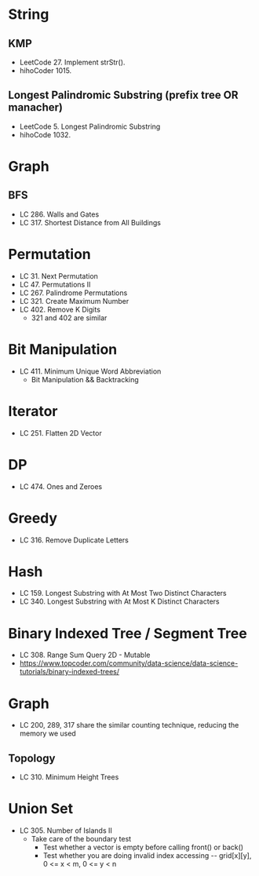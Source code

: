 # String

## KMP
  - LeetCode 27. Implement strStr().
  - hihoCoder 1015. 

## Longest Palindromic Substring (prefix tree OR manacher)
  - LeetCode 5. Longest Palindromic Substring
  - hihoCode 1032.

# Graph

## BFS

  - LC 286. Walls and Gates
  - LC 317. Shortest Distance from All Buildings

# Permutation

  - LC 31. Next Permutation
  - LC 47. Permutations II
  - LC 267. Palindrome Permutations
  - LC 321. Create Maximum Number
  - LC 402. Remove K Digits
    - 321 and 402 are similar

# Bit Manipulation

  - LC 411. Minimum Unique Word Abbreviation
    - Bit Manipulation && Backtracking

# Iterator

  - LC 251. Flatten 2D Vector

# DP
  
  - LC 474. Ones and Zeroes

# Greedy

  - LC 316. Remove Duplicate Letters

# Hash

  - LC 159. Longest Substring with At Most Two Distinct Characters
  - LC 340. Longest Substring with At Most K Distinct Characters

# Binary Indexed Tree / Segment Tree

  - LC 308. Range Sum Query 2D - Mutable
  - https://www.topcoder.com/community/data-science/data-science-tutorials/binary-indexed-trees/

# Graph

  - LC 200, 289, 317 share the similar counting technique, reducing the memory we used

## Topology
  
  - LC 310. Minimum Height Trees

# Union Set

  - LC 305. Number of Islands II
    - Take care of the boundary test
      - Test whether a vector is empty before calling front() or back()
      - Test whether you are doing invalid index accessing -- grid[x][y], 0 <= x < m, 0 <= y < n
